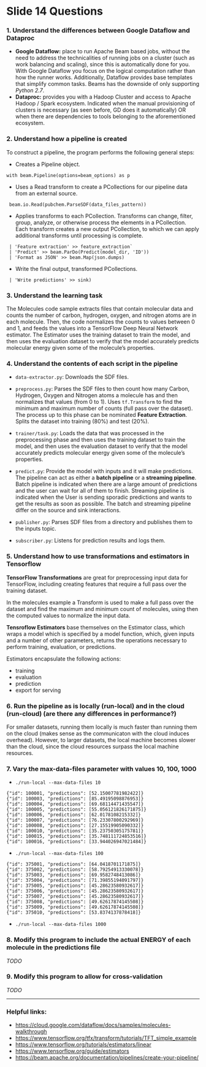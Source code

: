 # Slide 14 Questions

### 1. Understand the differences between Google Dataflow and Dataproc
* __Google Dataflow:__ place to run Apache Beam based jobs, without the need to address the technicalities of running jobs on a cluster (such as work balancing and scaling), since  this is automatically done for you. With Google Dataflow you focus on the logical computation rather than how the runner works. Additionally, Dataflow provides base templates that simplify common tasks. Beams has the downside of only supporting _Python 2.7_.
* __Dataproc:__ provides you with a Hadoop Cluster and access to Apache Hadoop / Spark ecosystem. Indicated when the manual provisioning of clusters is necessary (as seen before, GD does it automatically) OR when there are dependencies to tools belonging to the aforementioned ecosystem.

### 2. Understand how a pipeline is created
To construct a pipeline, the program performs the following general steps:
- Creates a Pipeline object. 

`with beam.Pipeline(options=beam_options) as p`
- Uses a Read transform to create a PCollections for our pipeline data from an external source.

` beam.io.Read(pubchem.ParseSDF(data_files_pattern))`
- Applies transforms to each PCollection. Transforms can change, filter, group, analyze, or otherwise process the elements in a PCollection. Each transform creates a new output PCollection, to which we can apply additional transforms until processing is complete.

```
 | 'Feature extraction' >> feature_extraction`
 | 'Predict' >> beam.ParDo(Predict(model_dir, 'ID'))
 | 'Format as JSON' >> beam.Map(json.dumps)
```
- Write the final output, transformed PCollections.

` | 'Write predictions' >> sink)`

### 3. Understand the learning task
The Molecules code sample extracts files that contain molecular data and counts the number of carbon, hydrogen, oxygen, and nitrogen atoms are in each molecule. Then, the code normalizes the counts to values between 0 and 1, and feeds the values into a TensorFlow Deep Neural Network estimator. 
The Estimator uses the training dataset to train the model, and then uses the evaluation dataset to verify that the model accurately predicts molecular energy given some of the molecule’s properties.

### 4. Understand the contents of each script in the pipeline
* `data-extractor.py`: Downloads the SDF files.

* `preprocess.py`: Parses the SDF files to then count how many Carbon, Hydrogen, Oxygen and Nitrogen atoms a molecule has and then normalizes that values (from 0 to 1). Uses `tf.Transform` to find the minimum and maximum number of counts (full pass over the dataset). The process up to this phase can be nominated __Feature Extraction__. Splits the dataset into training (80%) and test (20%).

* `trainer/task.py`: Loads the data that was processed in the preprocessing phase and then uses the training dataset to train the model, and then uses the evaluation dataset to verify that the model accurately predicts molecular energy given some of the molecule’s properties.

* `predict.py`: Provide the model with inputs and it will make predictions. The pipeline can act as either a **batch pipeline** or a **streaming pipeline**. Batch pipeline is indicated when there are a large amount of predictions and the user can wait for all of them to finish. Streaming pipeline is indicated when the User is sending sporadic predictions and wants to get the results as soon as possible. The batch and streaming pipeline differ on the source and sink interactions.

* `publisher.py`: Parses SDF files from a directory and publishes them to the inputs topic.

* `subscriber.py`: Listens for prediction results and logs them.

### 5. Understand how to use transformations and estimators in Tensorflow

**TensorFlow Transformations** are great for preprocessing input data for TensorFlow, including creating features that require a full pass over the training dataset.

In the molecules example a Transform is used to make a full pass over the dataset and find the maximum and minimum count of molecules, using then the computed values to normalize the input data.


**Tensroflow Estimators** base themselves on the Estimator class, which wraps a model which is specified by a model function, which, given inputs and a number of other parameters, returns the operations necessary to perform training, evaluation, or predictions.

Estimators encapsulate the following actions:
* training
* evaluation
* prediction
* export for serving

### 6. Run the pipeline as is locally (run-local) and in the cloud (run-cloud) (are there any differences in performance?)

For smaller datasets, running them locally is much faster than running them on the cloud (makes sense as the communicaton with the cloud induces overhead). However, to larger datasets, the local machine becomes slower than the cloud, since the cloud resources surpass the local machine resources. 

### 7. Vary the max-data-files parameter with values 10, 100, 1000
* `./run-local --max-data-files 10`
```
{"id": 100001, "predictions": [52.15007781982422]}
{"id": 100003, "predictions": [85.49195098876953]}
{"id": 100004, "predictions": [69.68114471435547]}
{"id": 100005, "predictions": [55.056121826171875]}
{"id": 100006, "predictions": [62.0178108215332]}
{"id": 100007, "predictions": [76.23307800292969]}
{"id": 100008, "predictions": [27.15519905090332]}
{"id": 100010, "predictions": [35.23750305175781]}
{"id": 100015, "predictions": [35.748111724853516]}
{"id": 100016, "predictions": [33.944026947021484]}
```

* `./run-local --max-data-files 100`
```
{"id": 375001, "predictions": [64.0418701171875]}
{"id": 375002, "predictions": [58.79254913330078]}
{"id": 375003, "predictions": [69.9582748413086]}
{"id": 375004, "predictions": [71.39855194091797]}
{"id": 375005, "predictions": [45.28623580932617]}
{"id": 375006, "predictions": [45.28623580932617]}
{"id": 375007, "predictions": [45.28623580932617]}
{"id": 375008, "predictions": [49.62617874145508]}
{"id": 375009, "predictions": [49.62617874145508]}
{"id": 375010, "predictions": [53.8374137878418]}
```

* `./run-local --max-data-files 1000`

### 8. Modify this program to include the actual ENERGY of each molecule in the predictions file
*TODO*

### 9. Modify this program to allow for cross-validation
*TODO*

***

### Helpful links:
* https://cloud.google.com/dataflow/docs/samples/molecules-walkthrough
* https://www.tensorflow.org/tfx/transform/tutorials/TFT_simple_example
* https://www.tensorflow.org/tutorials/estimators/linear
* https://www.tensorflow.org/guide/estimators
* https://beam.apache.org/documentation/pipelines/create-your-pipeline/
